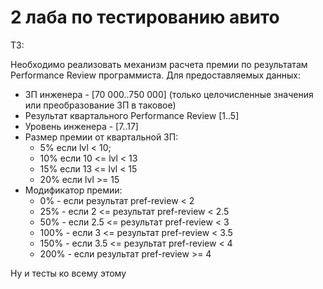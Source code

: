 # 2 лаба по тестированию авито
ТЗ:

Необходимо реализовать механизм расчета премии по результатам Performance Review программиста. Для предоставляемых данных:

- ЗП инженера - [70 000..750 000] (только целочисленные значения или преобразование ЗП в таковое)
- Результат квартального Performance Review [1..5]
- Уровень инженера - [7..17]
- Размер премии от квартальной ЗП:
  - 5% если lvl < 10;
  - 10% если 10 <= lvl < 13
  - 15% если 13 <= lvl < 15
  - 20% если lvl >= 15
- Модификатор премии:
  - 0% - если результат pref-review < 2
  - 25% - если 2 <= результат pref-review < 2.5
  - 50% - если 2.5 <= результат pref-review < 3
  - 100% - если 3 <= результат pref-review < 3.5
  - 150% - если 3.5 <= результат pref-review < 4
  - 200% - если результат pref-review >= 4

Ну и тесты ко всему этому